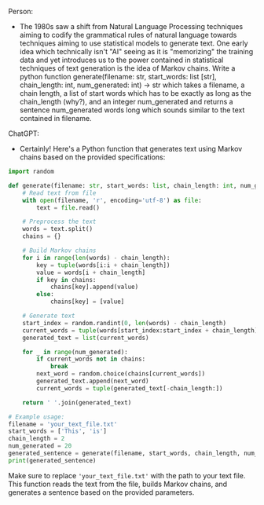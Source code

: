 
Person: 
- The 1980s saw a shift from Natural Language Processing techniques aiming to codify the grammatical rules of natural language towards techniques aiming to use statistical models to generate text. One early idea which technically isn't "AI" seeing as it is "memorizing" the training data and yet introduces us to the power contained in statistical techniques of text generation is the idea of Markov chains. Write a python function generate(filename: str, start_words: list [str], chain_length: int, num_generated: int) -> str which takes a filename, a chain length, a list of start words which has to be exactly as long as the chain_length (why?), and an integer num_generated and returns a sentence num_generated words long which sounds similar to the text contained in filename.

ChatGPT: 
- Certainly! Here's a Python function that generates text using Markov chains based on the provided specifications:

```python
import random

def generate(filename: str, start_words: list, chain_length: int, num_generated: int) -> str:
    # Read text from file
    with open(filename, 'r', encoding='utf-8') as file:
        text = file.read()

    # Preprocess the text
    words = text.split()
    chains = {}

    # Build Markov chains
    for i in range(len(words) - chain_length):
        key = tuple(words[i:i + chain_length])
        value = words[i + chain_length]
        if key in chains:
            chains[key].append(value)
        else:
            chains[key] = [value]

    # Generate text
    start_index = random.randint(0, len(words) - chain_length)
    current_words = tuple(words[start_index:start_index + chain_length])
    generated_text = list(current_words)

    for _ in range(num_generated):
        if current_words not in chains:
            break
        next_word = random.choice(chains[current_words])
        generated_text.append(next_word)
        current_words = tuple(generated_text[-chain_length:])

    return ' '.join(generated_text)

# Example usage:
filename = 'your_text_file.txt'
start_words = ['This', 'is']
chain_length = 2
num_generated = 20
generated_sentence = generate(filename, start_words, chain_length, num_generated)
print(generated_sentence)
```



Make sure to replace `'your_text_file.txt'` with the path to your text file. This function reads the text from the file, builds Markov chains, and generates a sentence based on the provided parameters.
